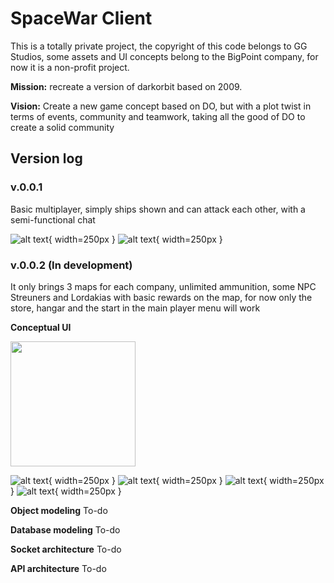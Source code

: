 # SpaceWar Client

This is a totally private project, the copyright of this code belongs to GG Studios, some assets and UI concepts belong to the BigPoint company, for now it is a non-profit project.

**Mission:** recreate a version of darkorbit based on 2009.

**Vision:** Create a new game concept based on DO, but with a plot twist in terms of events, community and teamwork, taking all the good of DO to create a solid community

## Version log

### v.0.0.1
Basic multiplayer, simply ships shown and can attack each other, with a semi-functional chat

![alt text](https://github.com/luislortega/SpaceWar_Client/blob/main/screenshots/v001/Screenshot_1.jpg?raw=true){ width=250px }
![alt text](https://github.com/luislortega/SpaceWar_Client/blob/main/screenshots/v001/Screenshot_2.jpg?raw=true){ width=250px }

### v.0.0.2 (In development)
It only brings 3 maps for each company, unlimited ammunition, some NPC Streuners and Lordakias with basic rewards on the map, for now only the store, hangar and the start in the main player menu will work

**Conceptual UI**

<img src="https://raw.githubusercontent.com/luislortega/SpaceWar_Client/main/screenshots/v002/Screenshot_1.jpg" width="200">

![alt text](https://github.com/luislortega/SpaceWar_Client/blob/main/screenshots/v002/Screenshot_1.jpg?raw=true){ width=250px }
![alt text](https://github.com/luislortega/SpaceWar_Client/blob/main/screenshots/v002/Screenshot_2.jpg?raw=true){ width=250px }
![alt text](https://github.com/luislortega/SpaceWar_Client/blob/main/screenshots/v002/Screenshot_3.jpg?raw=true){ width=250px }
![alt text](https://github.com/luislortega/SpaceWar_Client/blob/main/screenshots/v002/Screenshot_4.jpg?raw=true){ width=250px }

**Object modeling**
To-do

**Database modeling**
To-do

**Socket architecture**
To-do

**API architecture**
To-do